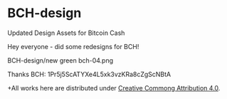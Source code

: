 # BCH-design
Updated Design Assets for Bitcoin Cash

Hey everyone - did some redesigns for BCH!

BCH-design/new green bch-04.png

Thanks
BCH: 1Pr5j5ScATYXe4L5xk3vzKRa8cZgScNBtA

 +All works here are distributed under [Creative Commong Attribution 4.0](https://creativecommons.org/licenses/by/4.0/).
